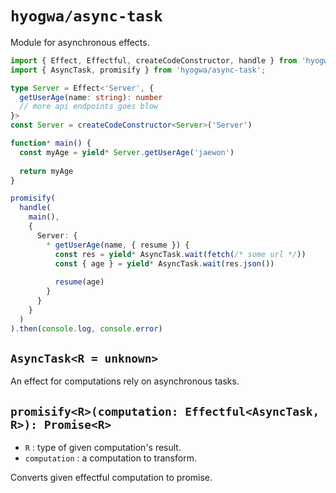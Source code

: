 # `hyogwa/async-task`

Module for asynchronous effects.

```typescript
import { Effect, Effectful, createCodeConstructor, handle } from 'hyogwa/core';
import { AsyncTask, promisify } from 'hyogwa/async-task';

type Server = Effect<'Server', {
  getUserAge(name: string): number
  // more api endpoints goes blow
}>
const Server = createCodeConstructor<Server>('Server')

function* main() {
  const myAge = yield* Server.getUserAge('jaewon')
  
  return myAge
}

promisify(
  handle(
    main(),
    {
      Server: {
        * getUserAge(name, { resume }) {
          const res = yield* AsyncTask.wait(fetch(/* some url */))
          const { age } = yield* AsyncTask.wait(res.json())
          
          resume(age)
        }
      }
    }
  )
).then(console.log, console.error)

```

## `AsyncTask<R = unknown>`

An effect for computations rely on asynchronous tasks.

## `promisify<R>(computation: Effectful<AsyncTask, R>): Promise<R>`

- `R` : type of given computation's result.
- `computation` : a computation to transform.

Converts given effectful computation to promise.